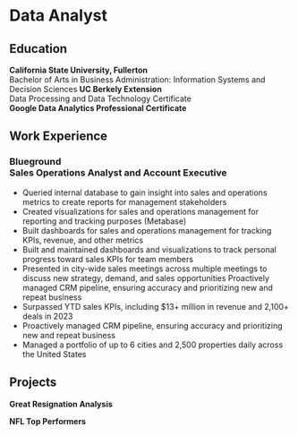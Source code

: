 # Data Analyst

## Education
**California State University, Fullerton**  <br> Bachelor of Arts in Business Administration: Information Systems and Decision Sciences <be>
**UC Berkely Extension** <br> Data Processing and Data Technology Certificate <br>**Google Data Analytics Professional Certificate**



##  Work Experience
### Blueground <br> **Sales Operations Analyst and Account Executive** 
* Queried internal database to gain insight into sales and operations metrics to create reports for management stakeholders
* Created visualizations for sales and operations management for reporting and tracking purposes (Metabase)
* Built dashboards for sales and operations management for tracking KPIs, revenue, and other metrics
* Built and maintained dashboards and visualizations to track personal progress toward sales KPIs for team members
* Presented in city-wide sales meetings across multiple meetings to discuss new strategy, demand, and sales opportunities  Proactively managed CRM pipeline, ensuring accuracy and prioritizing new and repeat business  
* Surpassed YTD sales KPIs, including $13+ million in revenue and 2,100+ deals in 2023
* Proactively managed CRM pipeline, ensuring accuracy and prioritizing new and repeat business
* Managed a portfolio of up to 6 cities and 2,500 properties daily across the United States


## Projects
**Great Resignation Analysis**

**NFL Top Performers**
